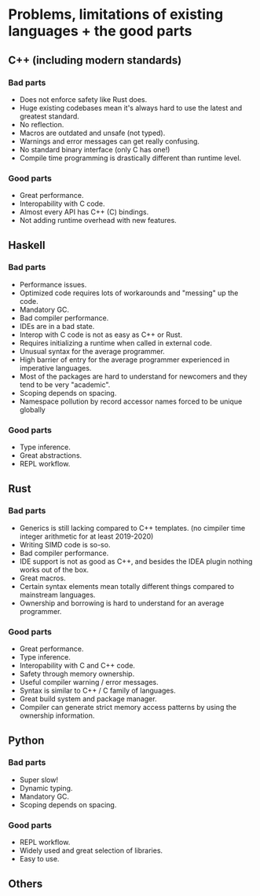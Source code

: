 # Problems, limitations of existing languages + the good parts

## C++ (including modern standards)

### Bad parts

- Does not enforce safety like Rust does.
- Huge existing codebases mean it's always hard to use the latest and greatest standard.
- No reflection.
- Macros are outdated and unsafe (not typed).
- Warnings and error messages can get really confusing.
- No standard binary interface (only C has one!)
- Compile time programming is drastically different than runtime level.

### Good parts

- Great performance.
- Interopability with C code.
- Almost every API has C++ (C) bindings.
- Not adding runtime overhead with new features.

## Haskell

### Bad parts

- Performance issues.
- Optimized code requires lots of workarounds and "messing" up the code.
- Mandatory GC.
- Bad compiler performance.
- IDEs are in a bad state.
- Interop with C code is not as easy as C++ or Rust.
- Requires initializing a runtime when called in external code.
- Unusual syntax for the average programmer.
- High barrier of entry for the average programmer experienced in imperative languages.
- Most of the packages are hard to understand for newcomers and they tend to be very "academic".
- Scoping depends on spacing.
- Namespace pollution by record accessor names forced to be unique globally

### Good parts

- Type inference.
- Great abstractions.
- REPL workflow.

## Rust

### Bad parts

- Generics is still lacking compared to C++ templates. (no cimpiler time integer arithmetic for at least 2019-2020)
- Writing SIMD code is so-so.
- Bad compiler performance.
- IDE support is not as good as C++, and besides the IDEA plugin nothing works out of the box.
- Great macros.
- Certain syntax elements mean totally different things compared to mainstream languages.
- Ownership and borrowing is hard to understand for an average programmer.

### Good parts

- Great performance.
- Type inference.
- Interopability with C and C++ code.
- Safety through memory ownership.
- Useful compiler warning / error messages.
- Syntax is similar to C++ / C family of languages.
- Great build system and package manager.
- Compiler can generate strict memory access patterns by using the ownership information.

## Python

### Bad parts

- Super slow!
- Dynamic typing.
- Mandatory GC.
- Scoping depends on spacing.

### Good parts

- REPL workflow.
- Widely used and great selection of libraries.
- Easy to use.

## Others
